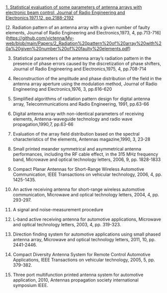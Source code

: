 [1. Statistical evaluation of some parameters of antenna arrays with electronic beam control, Journal of Radio Engineering and Electronics,1971,12, pp.2188-2192](https://github.com/victenna/My-web/blob/main/Papers/1_Statistical%20evaluation%20of%20some%20parameters....pdf)

[2. Radiation pattern of an antenna array with a given number of faulty elements, Journal of Radio Engineering and Electronics,1973, 4, pp.713-716] (https://github.com/victenna/My-web/blob/main/Papers/2_Radiation%20pattern%20of%20array%20with%20a%20given%20number%20of%20faulty%20elements.pdf)

3. Statistical parameters of the antenna array’s radiation pattern in the presence of phase errors caused by the discretization of phase shifters, Journal of Radio Engineering and Electronics,1975, 4, pp.708-714

4. Reconstruction of the amplitude and phase distribution of the field in the antenna array aperture using the modulation method, Journal of Radio Engineering and Electronics,1976, 3, pp.616-620

5. Simplified algorithms of radiation pattern design for digital antenna array, Telecommunications and Radio Engineering, 1991, pp.63-66

6. Digital antenna array with non-identical parameters of receiving elements, Аntenna-waveguide technology and radio wave propagation,1990,7, pp.63-66

7. Evaluation of the array field distribution based on the spectral characteristics of the elements, Antennas magazine,1990, 3, 23-28

8. Small printed meander symmetrical and asymmetrical antenna performances, including the RF cable effect, in the 315 MHz frequency band, Microwave and optical technology letters, 2006, 9, pp. 1828-1833

9. Compact Planar Antennas for Short-Range Wireless Automotive Communication, IEEE Transactions on vehicular technology, 2006, 4, pp. 1425-1435.

10. An active receiving antenna for short-range wireless automotive communication, Microwave and optical technology letters, 2004, 4, pp. 293-297.

11. A signal and noise-measurement procedure

12. L-band active receiving antenna for automotive applications, Microwave and optical technology letters, 2003, 4, pp. 319-323.

13. Direction finding system for automotive applications using small phased antenna array, Microwave and optical technology letters, 2011, 10, pp. 2441-2446.

14. Compact Diversity Antenna System for Remote Control Automotive Applications, IEEE Transactions on vehicular technology, 2005, 5, pp. 379-382.

15. Three port multifunction printed antenna system for automotive application, 2010, Antennas propagation society international symposium IEEE.
